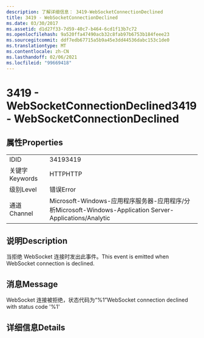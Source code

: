 ```yaml
---
description: 了解详细信息： 3419-WebSocketConnectionDeclined
title: 3419 - WebSocketConnectionDeclined
ms.date: 03/30/2017
ms.assetid: d1d27f33-7d59-40c7-b464-6cd1f13b7c72
ms.openlocfilehash: 9a520ffa47490acb32c8fab97b6753b184feee23
ms.sourcegitcommit: ddf7edb67715a5b9a45e3dd44536dabc153c1de0
ms.translationtype: MT
ms.contentlocale: zh-CN
ms.lasthandoff: 02/06/2021
ms.locfileid: "99669418"
---
```

# <a name="3419---websocketconnectiondeclined"></a><span data-ttu-id="edd43-103">3419 - WebSocketConnectionDeclined</span><span class="sxs-lookup"><span data-stu-id="edd43-103">3419 - WebSocketConnectionDeclined</span></span>

## <a name="properties"></a><span data-ttu-id="edd43-104">属性</span><span class="sxs-lookup"><span data-stu-id="edd43-104">Properties</span></span>  
  
|||  
|-|-|  
|<span data-ttu-id="edd43-105">ID</span><span class="sxs-lookup"><span data-stu-id="edd43-105">ID</span></span>|<span data-ttu-id="edd43-106">3419</span><span class="sxs-lookup"><span data-stu-id="edd43-106">3419</span></span>|  
|<span data-ttu-id="edd43-107">关键字</span><span class="sxs-lookup"><span data-stu-id="edd43-107">Keywords</span></span>|<span data-ttu-id="edd43-108">HTTP</span><span class="sxs-lookup"><span data-stu-id="edd43-108">HTTP</span></span>|  
|<span data-ttu-id="edd43-109">级别</span><span class="sxs-lookup"><span data-stu-id="edd43-109">Level</span></span>|<span data-ttu-id="edd43-110">错误</span><span class="sxs-lookup"><span data-stu-id="edd43-110">Error</span></span>|  
|<span data-ttu-id="edd43-111">通道</span><span class="sxs-lookup"><span data-stu-id="edd43-111">Channel</span></span>|<span data-ttu-id="edd43-112">Microsoft-Windows-应用程序服务器-应用程序/分析</span><span class="sxs-lookup"><span data-stu-id="edd43-112">Microsoft-Windows-Application Server-Applications/Analytic</span></span>|  
  
## <a name="description"></a><span data-ttu-id="edd43-113">说明</span><span class="sxs-lookup"><span data-stu-id="edd43-113">Description</span></span>  

 <span data-ttu-id="edd43-114">当拒绝 WebSocket 连接时发出此事件。</span><span class="sxs-lookup"><span data-stu-id="edd43-114">This event is emitted when WebSocket connection is declined.</span></span>  
  
## <a name="message"></a><span data-ttu-id="edd43-115">消息</span><span class="sxs-lookup"><span data-stu-id="edd43-115">Message</span></span>  

 <span data-ttu-id="edd43-116">WebSocket 连接被拒绝，状态代码为“%1”</span><span class="sxs-lookup"><span data-stu-id="edd43-116">WebSocket connection declined with status code '%1'</span></span>  
  
## <a name="details"></a><span data-ttu-id="edd43-117">详细信息</span><span class="sxs-lookup"><span data-stu-id="edd43-117">Details</span></span>

